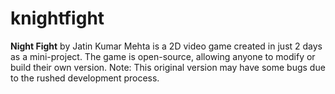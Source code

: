 # knightfight
**Night Fight** by Jatin Kumar Mehta is a 2D video game created in just 2 days as a mini-project. The game is open-source, allowing anyone to modify or build their own version. Note: This original version may have some bugs due to the rushed development process.
